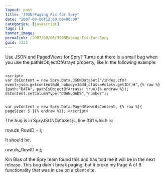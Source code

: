 ```yaml
---
layout: post
title: "JSON/Paging Fix for Spry"
date: "2007-09-06T12:09:00+06:00"
categories: [javascript]
tags: []
banner_image: 
permalink: /2007/09/06/JSONPaging-Fix-for-Spry
guid: 2325
---
```


Use JSON and PagedViews for Spry? Turns out there is a small bug when you use the pathIsObjectOfArrays property, like in the following example:

<code>
&lt;script&gt;
var dsContent = new Spry.Data.JSONDataSet("/index.cfm?event=json.getcontent&dd_nobody=1&dd_class=#class.getID()#",{% raw %}{path:"DATA", pathIsObjectOfArrays: true}{% endraw %});
dsContent.setColumnType("DOWNLOADS","number");

var pvContent = new Spry.Data.PagedView(dsContent, {% raw %}{ pageSize: 5 }{% endraw %});
&lt;/script&gt;
</code>

The bug is in SpryJSONDataSet.js, line 331 which is:

row.ds_RowID = i;

It should be:

row.ds_RowID = j;

Kin Blas of the Spry team found this and has told me it will be in the next release. This bug didn't break paging, but it broke my Page A of B functionality that was in use on a client site.